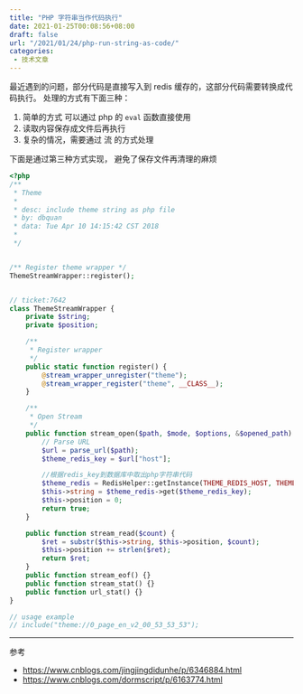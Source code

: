 ```yaml
---
title: "PHP 字符串当作代码执行"
date: 2021-01-25T00:08:56+08:00
draft: false
url: "/2021/01/24/php-run-string-as-code/"
categories:
 - 技术文章
---
```


最近遇到的问题，部分代码是直接写入到 redis 缓存的，这部分代码需要转换成代码执行。
处理的方式有下面三种：
1. 简单的方式 可以通过 php 的 `eval` 函数直接使用
2. 读取内容保存成文件后再执行
3. 复杂的情况，需要通过 流 的方式处理

下面是通过第三种方式实现， 避免了保存文件再清理的麻烦
```php
<?php
/**
 * Theme
 *
 * desc: include theme string as php file
 * by: dbquan
 * data: Tue Apr 10 14:15:42 CST 2018
 *
 */


/** Register theme wrapper */
ThemeStreamWrapper::register();


// ticket:7642
class ThemeStreamWrapper {
    private $string;
    private $position;

    /**
     * Register wrapper
     */
    public static function register() {
        @stream_wrapper_unregister("theme");
        @stream_wrapper_register("theme", __CLASS__);
    }

    /**
     * Open Stream
     */
    public function stream_open($path, $mode, $options, &$opened_path) {
        // Parse URL
        $url = parse_url($path);
        $theme_redis_key = $url["host"];

        //根据redis_key到数据库中取出php字符串代码
        $theme_redis = RedisHelper::getInstance(THEME_REDIS_HOST, THEME_REDIS_DB, THEME_REDIS_PORT, THEME_REDIS_PASSWORD);
        $this->string = $theme_redis->get($theme_redis_key);
        $this->position = 0;
        return true;
    }

    public function stream_read($count) {
        $ret = substr($this->string, $this->position, $count);
        $this->position += strlen($ret);
        return $ret;
    }
    public function stream_eof() {}
    public function stream_stat() {}
    public function url_stat() {}
}

// usage example
// include("theme://0_page_en_v2_00_53_53_53");

```

---------
参考 
* https://www.cnblogs.com/jingjingdidunhe/p/6346884.html
* https://www.cnblogs.com/dormscript/p/6163774.html
